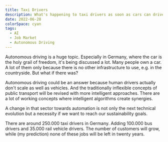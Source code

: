 ```yaml
---
title: Taxi Drivers
description: What's happening to taxi drivers as soon as cars can drive alone?
date: 2022-06-28
colorSpace: cyan
tags:
  - AI
  - Job Market
  - Autonomous Driving
---
```


Autonomous driving is a huge topic. Especially in Germany, where the car is the
holy grail of freedom, it's being discussed a lot. Many people own a car. A lot
of them only because there is no other infrastructure to use, e.g. in the
countryside. But what if there was?

Autonomous driving could be an answer because human drivers actually don't scale
as well as vehicles. And the traditionally inflexible concepts of public
transport will be revised with more intelligent approaches. There are a lot of
working concepts where intelligent algorithms create synergies.

A change in that sector towards automation is not only the next technical
evolution but a necessity if we want to reach our sustainability goals.

There are around 250.000 taxi drivers in Germany. Adding 100.000 bus drivers and
35.000 rail vehicle drivers. The number of customers will grow, while (my
prediction) none of these jobs will be left in twenty years.
